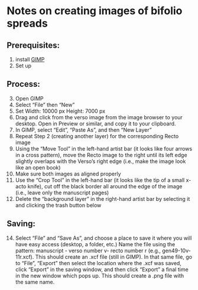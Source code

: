 # Notes on creating images of bifolio spreads #

## Prerequisites: ##

1. install [GIMP](http://www.gimp.org/)
2. Set up

## Process: ##

3. Open GIMP
4. Select “File” then “New”
5. Set Width: 10000 px  Height: 7000 px
7. Drag and click from the verso image from the image browser to your desktop. Open in Preview or similar, and copy it to your clipboard.
8. In GIMP, select “Edit”, “Paste As”, and then “New Layer”
9. Repeat Step 2 (creating another layer) for the corresponding Recto image
10. Using the “Move Tool” in the left-hand artist bar (it looks like four arrows in a cross pattern), move the Recto image to the right until its left edge slightly overlaps with the Verso’s right edge (i.e., make the image look like an open book)
11. Make sure both images as aligned properly
12. Use the “Crop Tool” in the left-hand bar (it looks like the tip of a small x-acto knife), cut off the black border all around the edge of the image (i.e., leave only the manuscript pages)
13. Delete the “background layer” in the right-hand artist bar by selecting it and clicking the trash button below

## Saving: ##

14. Select “File” and “Save As”, and choose a place to save it where you will have easy access (desktop, a folder, etc.)
Name the file using the pattern: manuscript - verso number v- recto number r (e.g., gen49-10v-11r.xcf). This should create an .xcf file (still in GIMP).
In that same file, go to “File”, “Export” then select the location where the .xcf was saved, click “Export” in the saving window, and then click “Export” a final time in the new window which pops up. This should create a .png file with the same name.
